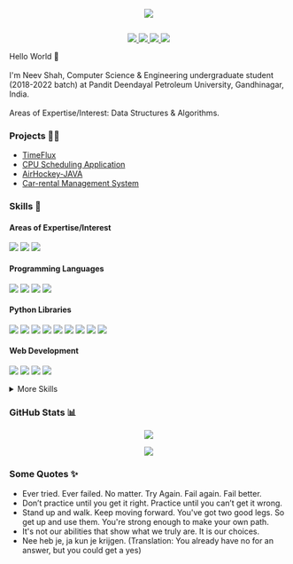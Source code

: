 <p align="center">
  <img src="GitHub_Banner.png">
</p>

<p align="center">
  <img src="">
</p>

<p align="center">
  <a href="https://www.linkedin.com/in/neev-shah-832339175/">
    <img src="https://img.shields.io/badge/LinkedIn-0077B5?style=flat&logo=linkedin&logoColor=white">
  </a>
  <!--
  <a href="https://nisargkapkar.medium.com/">
    <img src="https://img.shields.io/badge/Medium-12100E?style=flat&logo=medium&logoColor=white">
  </a>
  <a href="https://nisargkapkar.hashnode.dev/">
    <img src="https://img.shields.io/badge/Hashnode-2962FF?style=flat&logo=hashnode&logoColor=white">
  </a>
  -->
  
  
  <a href="https://www.kaggle.com/neevshah1273">
    <img src="https://img.shields.io/badge/Kaggle-2596BE?style=flat&logo=kaggle&logoColor=white">
  </a>
  <a href="https://www.codechef.com/users/neev3">
    <img src="https://img.shields.io/badge/Codechef-5B4638?style=flat&logo=codechef&logoColor=white">
  </a>
  <a href="mailto:neevshah1273@gmail.com">
    <img src="https://img.shields.io/badge/Gmail-D14836?style=flat&logo=gmail&logoColor=white">
  </a>
</p>

Hello World 👋
<br/>
<br/>
I'm Neev Shah, Computer Science & Engineering undergraduate student (2018-2022 batch) at Pandit Deendayal Petroleum University, Gandhinagar, India.
<br/>
<br/>
Areas of Expertise/Interest: Data Structures & Algorithms.

<h3>
  Projects 👨‍💻
</h3>
<ul>
  <li><a href="https://github.com/Project-SafeShop">TimeFlux</a></li>
  <li><a href="https://github.com/Nkap23/u2net_bgremove_code">CPU Scheduling Application</a></li>
  <li><a href="https://github.com/Nkap23/TensorFlow_with_Colab_tutorial">AirHockey-JAVA</a></li>
  <li><a href="https://github.com/ParthPrajapati43/OS-Algorithms">Car-rental Management System</a></li>
</ul>

<!--<h3>
  Latest Blogs 📝
</h3>
<ul>
  <li><a href="https://medium.com/swlh/tensorflow-2-object-detection-api-with-google-colab-b2af171e81cc">TensorFlow 2 Object Detection API With Google Colab</a></li>
  <li><a href="https://nisargkapkar.hashnode.dev/image-and-video-background-removal-using-deep-learning">Image & Video Background Removal using Deep Learning</a></li>
  <li><a href="https://medium.com/analytics-vidhya/training-your-first-machine-learning-model-with-sklearn-e03d5de3bfba">Training your First Machine Learning Model with Python’s sklearn</a></li>
  <li><a href="https://nisargkapkar.hashnode.dev/nlp-basic-pattern-matching-using-pythons-spacy-library">NLP: Basic Pattern Matching using Python's spaCy library</a></li>
</ul>-->


<h3>
  Skills 💼
</h3>
<h4>Areas of Expertise/Interest</h4>
<p>
  <img src="https://img.shields.io/badge/Data%20Science-D96826?style=flat&logoColor=white">
  <img src="https://img.shields.io/badge/Machine%20Learning-74CB34?style=flat&logoColor=white">
  <img src="https://img.shields.io/badge/Data%20Structures%20&%20Algorithms-3E50C1?style=flat&logoColor=white">
</p>
<h4>Programming Languages</h4>
<p>
  <img src="https://img.shields.io/badge/Python-14354C?style=flat&logo=python&logoColor=white">
  <img src="https://img.shields.io/badge/C%2B%2B-00599C?style=flat&logo=c%2B%2B&logoColor=white">
  <img src="https://img.shields.io/badge/C-00599C?style=flat&logo=c&logoColor=white">
  <img src="https://img.shields.io/badge/Java-ED8B00?style=flat&logo=java&logoColor=white">
</p>
<h4>Python Libraries</h4>
<p>
  <img src="https://img.shields.io/badge/Sklearn-F7931E?style=flat&logo=scikit-learn&logoColor=white">
  <img src="https://img.shields.io/badge/Pandas-50458?style=flat&logo=pandas&logoColor=white">
  <img src="https://img.shields.io/badge/NumPy-013243?style=flat&logo=NumPy&logoColor=white">
  <img src="https://img.shields.io/badge/TensorFlow2-FF6F00?style=flat&logo=TensorFlow&logoColor=white">
  <img src="https://img.shields.io/badge/OpenCV-5C3EE8?style=flat&logo=OpenCV&logoColor=white">
  <img src="https://img.shields.io/badge/Matplotlib-D96826?style=flat&logoColor=white">
  <img src="https://img.shields.io/badge/Seaborn-74CB34?style=flat&logoColor=white">
  <img src="https://img.shields.io/badge/Pillow-14354C?style=flat&logoColor=white">
  <img src="https://img.shields.io/badge/NLTK-3E50C1?style=flat&logoColor=white">
</p>
<h4>Web Development</h4>
<p>
  <img src="https://img.shields.io/badge/HTML5-E34F26?style=flat&logo=html5&logoColor=white">
  <img src="https://img.shields.io/badge/CSS3-1572B6?style=flat&logo=css3&logoColor=white">
  <img src="https://img.shields.io/badge/JavaScript-F7DF1E?style=flat&logo=javascript&logoColor=black">
  <img src="https://img.shields.io/badge/Bootstrap-7952B3?style=flat&logo=Bootstrap&logoColor=white">
</p>
<details>
  <summary>More Skills</summary>
  <img src="https://img.shields.io/badge/MySQL-4479A1?style=flat&logo=MySQL&logoColor=white">
  <img src="https://img.shields.io/badge/Inkscape-000000?style=flat&logo=Inkscape&logoColor=white">
  <img src="https://img.shields.io/badge/Adobe%20XD-FF61F6?style=flat&logo=Adobe%20XD&logoColor=white">
  <img src="https://img.shields.io/badge/Canva-00C4CC?style=flat&logo=Canva&logoColor=white">
</p>
</details>

<h3>
  GitHub Stats 📊
</h3>
<p align="center">
  <img src="https://github-readme-stats.vercel.app/api?username=neevshah1273&show_icons=true&theme=vision-friendly-dark">
</p>
<p align="center">
  <img src="https://github-readme-stats.vercel.app/api/top-langs/?username=neevshah1273&theme=vision-friendly-dark">
</p>

<h3>
  Some Quotes ✨
</h3>
<ul>
  <li>Ever tried. Ever failed. No matter. Try Again. Fail again. Fail better.</li>
  <li>Don’t practice until you get it right. Practice until you can’t get it wrong.</li>
  <li>Stand up and walk. Keep moving forward. You've got two good legs. So get up and use them. You're strong enough to make your own path.</li>
  <li>It's not our abilities that show what we truly are. It is our choices.</li>
  <li>Nee heb je, ja kun je krijgen. (Translation: You already have no for an answer, but you could get a yes)</li>
